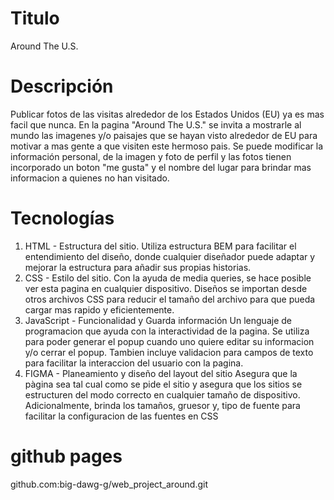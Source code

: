# Titulo

Around The U.S.

# Descripción

Publicar fotos de las visitas alrededor de los Estados Unidos (EU) ya es mas facil que nunca. En la pagina "Around The U.S." se invita a mostrarle al mundo las imagenes y/o paisajes que se hayan visto alrededor de EU para motivar a mas gente a que visiten este hermoso pais. Se puede modificar la información personal, de la imagen y foto de perfil y las fotos tienen incorporado un boton "me gusta" y el nombre del lugar para brindar mas informacion a quienes no han visitado.

# Tecnologías

1. HTML - Estructura del sitio.
   Utiliza estructura BEM para facilitar el entendimiento del diseño, donde cualquier diseñador puede adaptar y mejorar la estructura para añadir sus propias historias.
2. CSS - Estilo del sitio.
   Con la ayuda de media queries, se hace posible ver esta pagina en cualquier dispositivo. Diseños se importan desde otros archivos CSS para reducir el tamaño del archivo para que pueda cargar mas rapido y eficientemente.
3. JavaScript - Funcionalidad y Guarda información
   Un lenguaje de programacion que ayuda con la interactividad de la pagina. Se utiliza para poder generar el popup cuando uno quiere editar su informacion y/o cerrar el popup. Tambien incluye validacion para campos de texto para facilitar la interaccion del usuario con la pagina.
4. FIGMA - Planeamiento y diseño del layout del sitio
   Asegura que la pàgina sea tal cual como se pide el sitio y asegura que los sitios se estructuren del modo correcto en cualquier tamaño de dispositivo. Adicionalmente, brinda los tamaños, gruesor y, tipo de fuente para facilitar la configuracion de las fuentes en CSS

# github pages

github.com:big-dawg-g/web_project_around.git
